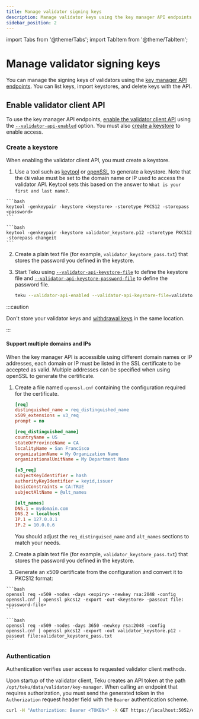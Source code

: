 ```yaml
---
title: Manage validator signing keys
description: Manage validator keys using the key manager API endpoints.
sidebar_position: 2
---
```


import Tabs from '@theme/Tabs';
import TabItem from '@theme/TabItem';

# Manage validator signing keys

You can manage the signing keys of validators using the
[key manager API endpoints](https://ethereum.github.io/keymanager-APIs/).
You can list keys, import keystores, and delete keys with the API.

## Enable validator client API

To use the key manager API endpoints,
[enable the validator client API](../../reference/rest.md#enable-the-validator-client-api)
using the [`--validator-api-enabled`](../../reference/cli/index.md#validator-api-enabled)
option.
You must also [create a keystore](#create-a-keystore) to enable access.

### Create a keystore

When enabling the validator client API, you must create a keystore.

1. Use a tool such as
    [keytool](https://docs.oracle.com/javase/6/docs/technotes/tools/solaris/keytool.html)
    or [openSSL](https://www.openssl.org/) to generate a keystore.
    Note that the `CN` value must be set to the domain name or IP used to access
    the validator API.
    Keytool sets this based on the answer to `What is your first and last name?`.

<Tabs>
  <TabItem value="Syntax" label="Syntax" default>

    ```bash
    keytool -genkeypair -keystore <keystore> -storetype PKCS12 -storepass <password>
    ```

  </TabItem>
  <TabItem value="Example" label="Example" default>

    ```bash
    keytool -genkeypair -keystore validator_keystore.p12 -storetype PKCS12 -storepass changeit
    ```

  </TabItem>
</Tabs>

2. Create a plain text file (for example, `validator_keystore_pass.txt`) that
    stores the password you defined in the keystore.

3. Start Teku using
    [`--validator-api-keystore-file`](../../reference/cli/index.md#validator-api-keystore-file)
    to define the keystore file and
    [`--validator-api-keystore-password-file`](../../reference/cli/index.md#validator-api-keystore-password-file)
    to define the password file.

    ```bash title="Example"
    teku --validator-api-enabled --validator-api-keystore-file=validator_keystore.p12 --validator-api-keystore-password-file=validator_keystore_pass.txt
    ```

:::caution

Don't store your validator keys and
[withdrawal keys](../../concepts/withdrawals.md#withdrawal-keys) in the same
location.

:::

#### Support multiple domains and IPs

When the key manager API is accessible using different domain names or IP
addresses, each domain or IP must be listed in the SSL certificate to be
accepted as valid.
Multiple addresses can be specified when using openSSL to generate the certificate.

1. Create a file named `openssl.cnf` containing the configuration required for
    the certificate.

    ```ini title="openssl.cnf"
    [req]
    distinguished_name = req_distinguished_name
    x509_extensions = v3_req
    prompt = no

    [req_distinguished_name]
    countryName = US
    stateOrProvinceName = CA
    localityName = San Francisco
    organizationName = My Organization Name
    organizationalUnitName = My Department Name

    [v3_req]
    subjectKeyIdentifier = hash
    authorityKeyIdentifier = keyid,issuer
    basicConstraints = CA:TRUE
    subjectAltName = @alt_names

    [alt_names]
    DNS.1 = mydomain.com
    DNS.2 = localhost
    IP.1 = 127.0.0.1
    IP.2 = 10.0.0.6
    ```

    You should adjust the `req_distinguised_name` and `alt_names` sections to
    match your needs.

2. Create a plain text file (for example, `validator_keystore_pass.txt`) that
    stores the password you defined in the keystore.

3. Generate an x509 certificate from the configuration and convert it to PKCS12
    format:

<Tabs>
  <TabItem value="Syntax" label="Syntax" default>

    ```bash
    openssl req -x509 -nodes -days <expiry> -newkey rsa:2048 -config openssl.cnf | openssl pkcs12 -export -out <keystore> -passout file:<password-file>
    ```

  </TabItem>
  <TabItem value="Example" label="Example">

    ```bash
    openssl req -x509 -nodes -days 3650 -newkey rsa:2048 -config openssl.cnf | openssl pkcs12 -export -out validator_keystore.p12 -passout file:validator_keystore_pass.txt
    ```

  </TabItem>
</Tabs>

### Authentication

Authentication verifies user access to requested validator client methods.

Upon startup of the validator client, Teku creates an API token at the path
`/opt/teku/data/validator/key-manager`.
When calling an endpoint that requires authorization, you must send the
generated token in the `Authorization` request header field with the `Bearer`
authentication scheme.

```bash title="Example"
curl -H "Authorization: Bearer <TOKEN>" -X GET https://localhost:5052/eth/v1/keystores
```
